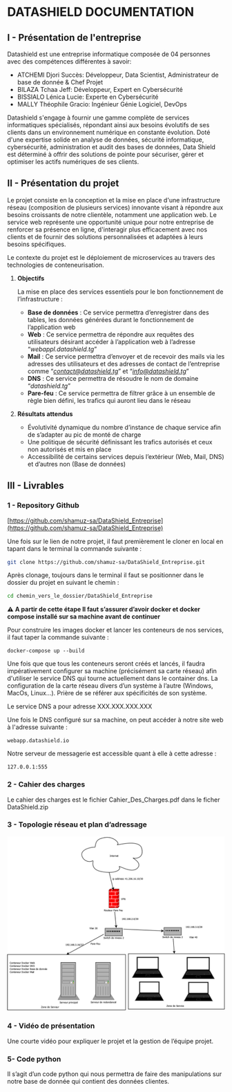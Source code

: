# DATASHIELD DOCUMENTATION

## I - Présentation de l'entreprise

Datashield est une entreprise informatique composée de 04 personnes avec des compétences différentes à savoir:

- ATCHEMI Djori Succès: Développeur, Data Scientist, Administrateur de base de donnée & Chef Projet
- BILAZA Tchaa Jeff: Développeur, Expert en Cybersécurité
- BISSIALO Lénica Lucie: Experte en Cybersécurité
- MALLY Théophile Gracio: Ingénieur Génie Logiciel, DevOps

Datashield s'engage à fournir une gamme complète de services informatiques spécialisés, répondant ainsi aux besoins évolutifs de ses clients dans un environnement numérique en constante évolution. Doté d'une expertise solide en analyse de données, sécurité informatique, cybersécurité, administration et audit des bases de données, Data Shield est déterminé à offrir des solutions de
pointe pour sécuriser, gérer et optimiser les actifs numériques de ses clients.

## II - Présentation du projet

Le projet consiste en la conception et la mise en place d'une infrastructure réseau (composition de plusieurs services) innovante visant à répondre aux besoins croissants de notre clientèle, notamment une application web. Le service web représente une opportunité unique pour notre entreprise de renforcer sa présence en ligne, d'interagir plus efficacement avec nos clients et de fournir des solutions personnalisées et adaptées à leurs besoins spécifiques.

Le contexte du projet est le déploiement de microservices au travers des technologies de conteneurisation.

1. **Objectifs**
    
    La mise en place des services essentiels pour le bon fonctionnement de l’infrastructure :
    
    - **Base de données** : Ce service permettra d’enregistrer dans des tables, les données générées durant le fonctionnement de l’application web
    - **Web** : Ce service permettra de répondre aux requêtes des utilisateurs désirant accéder à l’application web à l’adresse  “*webappl.datashield.tg*”
    - **Mail** :  Ce service permettra d’envoyer et de recevoir des mails via les adresses des utilisateurs et des adresses de contact de l’entreprise comme “*contact@datashield.tg*” et “*info@datashield.tg*”
    - **DNS** : Ce service permettra de résoudre le nom de domaine “*datashield.tg*”
    - **Pare-feu** : Ce service permettra de filtrer grâce à un ensemble de règle bien défini, les trafics qui auront lieu dans le réseau
    
2. **Résultats attendus**
    - Évolutivité dynamique du nombre d’instance de chaque service afin de s’adapter au pic de monté de charge
    - Une politique de sécurité définissant les trafics autorisés et ceux non autorisés et
    mis en place
    - Accessibilité de certains services depuis l’extérieur (Web, Mail, DNS) et d’autres non (Base de données)

## III - Livrables

### 1 - Repository Github

 [https://github.com/shamuz-sa/DataShield_Entreprise](https://github.com/shamuz-sa/DataShield_Entreprise)

Une fois sur le lien de notre projet, il faut premièrement le cloner en local en tapant dans le terminal la commande suivante :

```bash
git clone https://github.com/shamuz-sa/DataShield_Entreprise.git
```

Après clonage, toujours dans le terminal il faut se positionner dans le dossier du projet en suivant le chemin :

```bash
cd chemin_vers_le_dossier/DataShield_Entreprise
```

**⚠️** **A partir de cette étape Il faut s’assurer d’avoir docker et docker compose installé sur sa machine avant de continuer**

Pour construire les images docker et lancer les conteneurs de nos services, il faut taper la commande suivante :

```docker
docker-compose up --build
```

Une fois que que tous les conteneurs seront créés et lancés, il faudra impérativement configurer sa machine (précisément sa carte réseau) afin d'utiliser le service DNS qui tourne actuellement dans le container dns. La configuration de la carte réseau divers d’un système à l’autre (Windows, MacOs, Linux…). Prière de se référer aux spécificités de son système.

Le service DNS a pour adresse XXX.XXX.XXX.XXX


Une fois le DNS configuré sur sa machine, on peut accéder à notre site web à l'adresse suivante :

```
webapp.datashield.io
```

Notre serveur de messagerie est accessible quant à elle à cette adresse :

```
127.0.0.1:555
```

### 2 - Cahier des charges

Le cahier des charges est le fichier Cahier_Des_Charges.pdf dans le ficher DataShield.zip

### 3 - Topologie réseau et plan d’adressage

![topologie_reseau01.png](/topologie_reseau01.png)

### 4 - Vidéo de présentation

Une courte vidéo pour expliquer le projet et la gestion de l’équipe projet.

### 5- Code python

Il s’agit d’un code python qui nous permettra de faire des manipulations sur notre base de donnée qui contient des données clientes.
